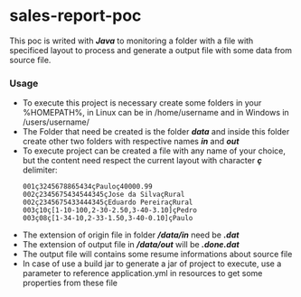 # sales-report-poc
This poc is writed with ***Java*** to monitoring a folder with a file with specificed layout to process and generate a output file with some data from source file.

### Usage
* To execute this project is necessary create some folders in your %HOMEPATH%, in Linux can be in /home/username and in Windows in /users/username/
* The Folder that need be created is the folder ***data*** and inside this folder create other two folders with respective names ***in*** and ***out***
* To execute project can be created a file with any name of your choice, but the content need respect the current layout with character ***ç*** delimiter:
  ```001ç1234567891234çPedroç50000
  001ç3245678865434çPauloç40000.99
  002ç2345675434544345çJose da SilvaçRural
  002ç2345675433444345çEduardo PereiraçRural
  003ç10ç[1-10-100,2-30-2.50,3-40-3.10]çPedro
  003ç08ç[1-34-10,2-33-1.50,3-40-0.10]çPaulo 
* The extension of origin file in folder ***/data/in*** need be ***.dat***
* The extension of output file in ***/data/out*** will be ***.done.dat***
* The output file will contains some resume informations about source file
* In case of use a build jar to generate a jar of project to execute, use a parameter to reference application.yml in resources to get some properties from these file
